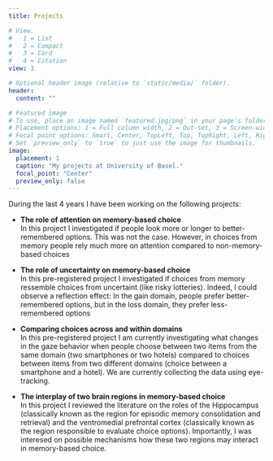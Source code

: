 ```yaml
---
title: Projects

# View.
#   1 = List
#   2 = Compact
#   3 = Card
#   4 = Citation
view: 3

# Optional header image (relative to `static/media/` folder).
header:
  content: ""

# Featured image
# To use, place an image named `featured.jpg/png` in your page's folder.
# Placement options: 1 = Full column width, 2 = Out-set, 3 = Screen-width
# Focal point options: Smart, Center, TopLeft, Top, TopRight, Left, Right, BottomLeft, Bottom, BottomRight
# Set `preview_only` to `true` to just use the image for thumbnails.
image:
  placement: 1
  caption: "My projects at University of Basel."
  focal_point: "Center"
  preview_only: false
---
```

During the last 4 years I have been working on the following projects: 
- <b> The role of attention on memory-based choice </b><br>
In this project I investigated if people look more or longer to better-remembered options. This was not the case. However, in choices from memory people rely much more on attention compared to non-memory-based choices

- <b> The role of uncertainty on memory-based choice </b><br>
In this pre-registered project I investigated if choices from memory ressemble choices from uncertaint (like risky lotteries). Indeed, I could observe a reflection effect: In the gain domain, people prefer better-remembered options, but in the loss domain, they prefer less-remembered options

- <b> Comparing choices across and within domains </b><br>
In this pre-registered project I am currently investigating what changes in the gaze behavior when people choose between two items from the same domain (two smartphones or two hotels) compared to choices between items from two different domains (choice between a smartphone and a hotel). We are currently collecting the data using eye-tracking. 

- <b> The interplay of two brain regions in memory-based choice </b><br>
In this project I reviewed the literature on the roles of the Hippocampus (classically known as the region for episodic memory consolidation and retrieval) and the ventromedial prefrontal cortex (classically known as the region responsible to evaluate choice options). Importantly, I was interesed on possible mechanisms how these two regions may interact in memory-based choice.
